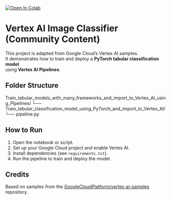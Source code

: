 [![Open In Colab](https://colab.research.google.com/assets/colab-badge.svg)](https://colab.research.google.com/github/Damayanthi19/community-content/blob/main/vertex_ai_image_classifier.ipynb)

# Vertex AI Image Classifier (Community Content)

This project is adapted from Google Cloud’s Vertex AI samples.  
It demonstrates how to train and deploy a **PyTorch tabular classification model**  
using **Vertex AI Pipelines**.

## Folder Structure

Train_tabular_models_with_many_frameworks_and_import_to_Vertex_AI_using_Pipelines/
└── Train_tabular_classification_model_using_PyTorch_and_import_to_Vertex_AI/
    └── pipeline.py

## How to Run

1. Open the notebook or script.
2. Set up your Google Cloud project and enable Vertex AI.
3. Install dependencies (see `requirements.txt`).
4. Run the pipeline to train and deploy the model.

## Credits

Based on samples from the [GoogleCloudPlatform/vertex-ai-samples](https://github.com/GoogleCloudPlatform/vertex-ai-samples) repository.
